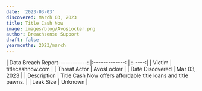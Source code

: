 ```yaml
---
date: '2023-03-03'
discovered: March 03, 2023
title: Title Cash Now
image: images/blog/AvosLocker.png
author: Breachsense Support
draft: false
yearmonths: 2023/march
---
```


| Data Breach Report------------:     |:-------------:    | :-----:|
| Victim      | titlecashnow.com      | 
| Threat Actor      | AvosLocker      | 
| Date Discovered      | Mar 03, 2023      | 
| Description      | Title Cash Now offers affordable title loans and title pawns.      | 
| Leak Size      | Unknown      | 


